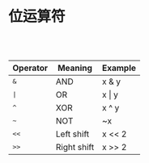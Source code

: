 # 位运算符

<br/>
<br/>

|Operator|Meaning|	Example|
|---|---|---|
|<kbd>&</kbd>|AND|x & y|
|<kbd>\|</kbd>|OR	|x \| y|
|<kbd>^</kbd>|XOR|	x ^ y|
|<kbd>~</kbd>|NOT|	~x|
|<kbd><<</kbd>|Left shift|	x << 2|
|<kbd>>></kbd>|Right shift|	x >> 2|
